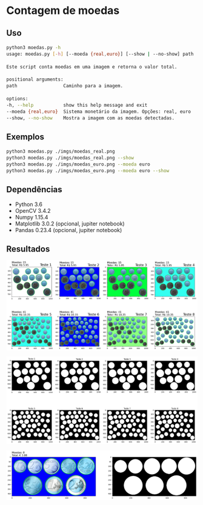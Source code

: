 # Contagem de moedas

## Uso

```bash
python3 moedas.py -h
usage: moedas.py [-h] [--moeda {real,euro}] [--show | --no-show] path

Este script conta moedas em uma imagem e retorna o valor total.

positional arguments:
path                 Caminho para a imagem.

options:
-h, --help           show this help message and exit
--moeda {real,euro}  Sistema monetário da imagem. Opções: real, euro
--show, --no-show    Mostra a imagem com as moedas detectadas.

```

## Exemplos
    
```bash
python3 moedas.py ./imgs/moedas_real.png
python3 moedas.py ./imgs/moedas_real.png --show
python3 moedas.py ./imgs/moedas_euro.png --moeda euro
python3 moedas.py ./imgs/moedas_euro.png --moeda euro --show
```

## Dependências

- Python 3.6
- OpenCV 3.4.2
- Numpy 1.15.4
- Matplotlib 3.0.2 (opcional, jupiter notebook)
- Pandas 0.23.4 (opcional, jupiter notebook)

## Resultados

![Testes em reais](/export/testes_reais.png "Testes em reais")

![Pre Processamento](/export/testes_processed_imgs.png "Pre Processamento")

![Teste em euro](/export/teste_euro.png "Teste em euro")
